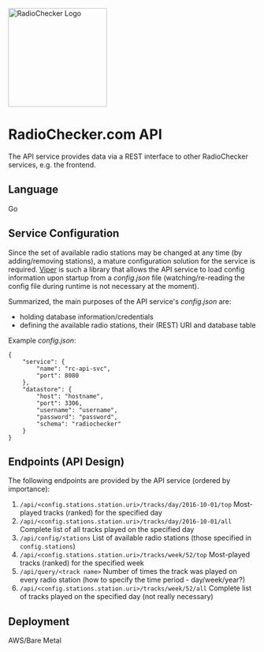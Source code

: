 <img src="http://radiochecker.paulhaunschmied.com/assets/img/jack.png" alt="RadioChecker Logo" width="200"/>

# RadioChecker.com API
The API service provides data via a REST interface to other RadioChecker services, e.g. the frontend.

## Language
Go

## Service Configuration
Since the set of available radio stations may be changed at any time (by adding/removing stations), a mature configuration solution for the service is required. [Viper](https://github.com/spf13/viper) is such a library that allows the API service to load config information upon startup from a *config.json* file (watching/re-reading the config file during runtime is not necessary at the moment).

Summarized, the main purposes of the API service's *config.json* are:
+ holding database information/credentials
+ defining the available radio stations, their (REST) URI and database table

Example *config.json*:
```
{
    "service": {
        "name": "rc-api-svc",
        "port": 8080
    },
    "datastore": {
        "host": "hostname",
        "port": 3306,
        "username": "username",
        "password": "password",
        "schema": "radiochecker"
    }
}
```

## Endpoints (API Design)
The following endpoints are provided by the API service (ordered by importance):

1. `/api/<config.stations.station.uri>/tracks/day/2016-10-01/top`
Most-played tracks (ranked) for the specified day
2. `/api/<config.stations.station.uri>/tracks/day/2016-10-01/all`
Complete list of all tracks played on the specified day
3. `/api/config/stations`
List of available radio stations (those specified in `config.stations`)
4. `/api/<config.stations.station.uri>/tracks/week/52/top`
Most-played tracks (ranked) for the specified week
5. `/api/query/<track name>`
Number of times the track was played on every radio station (how to specify the time period - day/week/year?)
6. `/api/<config.stations.station.uri>/tracks/week/52/all`
Complete list of tracks played on the specified day (not really necessary)


## Deployment
AWS/Bare Metal
